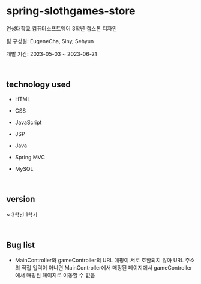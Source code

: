 # spring-slothgames-store

연성대학교 컴퓨터소프트웨어 3학년 캡스톤 디자인

팀 구성원: EugeneCha, Siny, Sehyun

개발 기간: 2023-05-03 ~ 2023-06-21

<br>

## technology used

- HTML
- CSS
- JavaScript
- JSP
- Java
- Spring MVC

- MySQL

<br>

## version

~ 3학년 1학기

<br>

## Bug list

- MainController와 gameController의 URL 매핑이 서로 호환되지 않아 URL 주소의 직접 입력이 아니면 MainController에서 매핑된 페이지에서 gameController에서 매핑된 페이지로 이동할 수 없음
